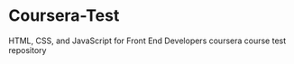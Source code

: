 # Coursera-Test
HTML, CSS, and JavaScript for Front End Developers coursera course test repository 
